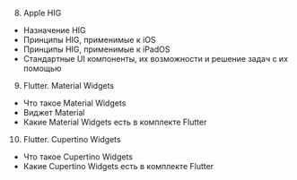 8. Apple HIG
- Назначение HIG
- Принципы HIG, применимые к iOS
- Принципы HIG, применимые к iPadOS
- Стандартные UI компоненты, их возможности и решение задач с их помощью

9. Flutter. Material Widgets
- Что такое Material Widgets
- Виджет Material
- Какие Material Widgets есть в комплекте Flutter

10. Flutter. Cupertino Widgets
- Что такое Cupertino Widgets
- Какие Cupertino Widgets есть в комплекте Flutter